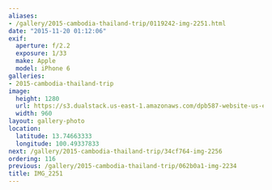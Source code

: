 ```yaml
---
aliases:
- /gallery/2015-cambodia-thailand-trip/0119242-img-2251.html
date: "2015-11-20 01:12:06"
exif:
  aperture: f/2.2
  exposure: 1/33
  make: Apple
  model: iPhone 6
galleries:
- 2015-cambodia-thailand-trip
image:
  height: 1280
  url: https://s3.dualstack.us-east-1.amazonaws.com/dpb587-website-us-east-1/asset/gallery/2015-cambodia-thailand-trip/0119242-img-2251~1280.jpg
  width: 960
layout: gallery-photo
location:
  latitude: 13.74663333
  longitude: 100.49337833
next: /gallery/2015-cambodia-thailand-trip/34cf764-img-2256
ordering: 116
previous: /gallery/2015-cambodia-thailand-trip/062b0a1-img-2234
title: IMG_2251
---
```

